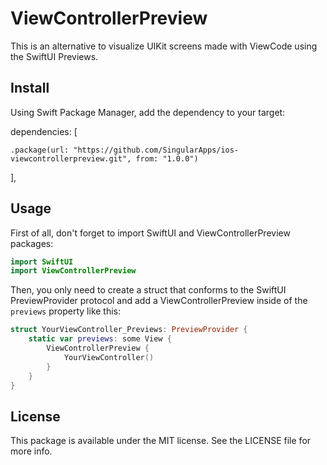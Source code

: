 # ViewControllerPreview

This is an alternative to visualize UIKit screens made with ViewCode using the SwiftUI Previews.

## Install
Using Swift Package Manager, add the dependency to your target:

dependencies: [

    .package(url: "https://github.com/SingularApps/ios-viewcontrollerpreview.git", from: "1.0.0")
],

## Usage

First of all, don't forget to import SwiftUI and ViewControllerPreview packages:

```swift
import SwiftUI
import ViewControllerPreview
```

Then, you only need to create a struct that conforms to the SwiftUI PreviewProvider protocol and add a ViewControllerPreview inside of the `previews` property like this:

```swift
struct YourViewController_Previews: PreviewProvider {
    static var previews: some View {
        ViewControllerPreview {
            YourViewController()
        }
    }
}
```

## License

This package is available under the MIT license. See the LICENSE file for more info.
